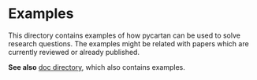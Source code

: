 # Examples
This directory contains examples of how pycartan can be used to solve research questions.
The examples might be related with papers which are currently reviewed or already published.

**See also** [doc directory](../doc), which also contains examples.
